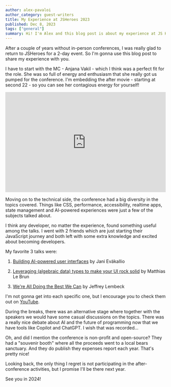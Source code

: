 ```yaml
---
author: alex-pavaloi
author_category: guest-writers
title: My Experience at JSHeroes 2023
published: Dec 8, 2023
tags: ["general"]
summary: Hi! I'm Alex and this blog post is about my experience at JS Heroes 2023.
---
```


After a couple of years without in-person conferences, I was really glad to return to JSHeroes for a 2-day event. So I'm gonna use this blog post to share my experience with you.

I have to start with the MC - Anjana Vakil - which I think was a perfect fit for the role. She was so full of energy and enthusiasm that she really got us pumped for the conference. I'm embedding the after movie - starting at second 22 - so you can see her contagious energy for yourself!

<iframe width="100%" height="315" src="https://www.youtube.com/embed/N6qr6L37sl8?si=gIFxMM8gzzqXNNnU&amp;start=22" title="Aftermovie JSHeroes 2023" frameborder="0" allow="accelerometer; autoplay; clipboard-write; encrypted-media; gyroscope; picture-in-picture; web-share" allowfullscreen></iframe>

Moving on to the technical side, the conference had a big diversity in the topics covered. Things like CSS, performance, accessibility, realtime apps, state management and AI-powered experiences were just a few of the subjects talked about.

I think any developer, no matter the experience, found something useful among the talks. I went with 2 friends which are just starting their JavaScript journey and both left with some extra knowledge and excited about becoming developers.

My favorite 3 talks were:

1. [Building AI-powered user interfaces](https://www.youtube.com/watch?v=GQjubOMOWzo&list=PLB9NqTp0uKrR8g9ImDK2HPcpuC7oW8wYe&index=11) by Jani Eväkallio

2. [Leveraging (algebraic data) types to make your UI rock solid](https://www.youtube.com/watch?v=HrLPvAOjJxM&list=PLB9NqTp0uKrR8g9ImDK2HPcpuC7oW8wYe&index=15) by Matthias Le Brun

3. [We're All Doing the Best We Can](https://www.youtube.com/watch?v=MtgrsmaKzDg&list=PLB9NqTp0uKrR8g9ImDK2HPcpuC7oW8wYe&index=7) by Jeffrey Lembeck

I'm not gonna get into each specific one, but I encourage you to check them out on [YouTube](https://www.youtube.com/watch?v=N6qr6L37sl8&list=PLB9NqTp0uKrR8g9ImDK2HPcpuC7oW8wYe).


During the breaks, there was an alternative stage where together with the speakers we would have some casual discussions on the topics. There was a really nice debate about AI and the future of programming now that we have tools like Copilot and ChatGPT. I wish that was recorded...

Oh, and did I mention the conference is non-profit and open-source? They had a "souvenir booth" where all the proceeds went to a local bears sanctuary. And they do publish they expenses report each year. That's pretty nice!

Looking back, the only thing I regret is not participating in the after-conference activities, but I promise I'll be there next year.

See you in 2024!
